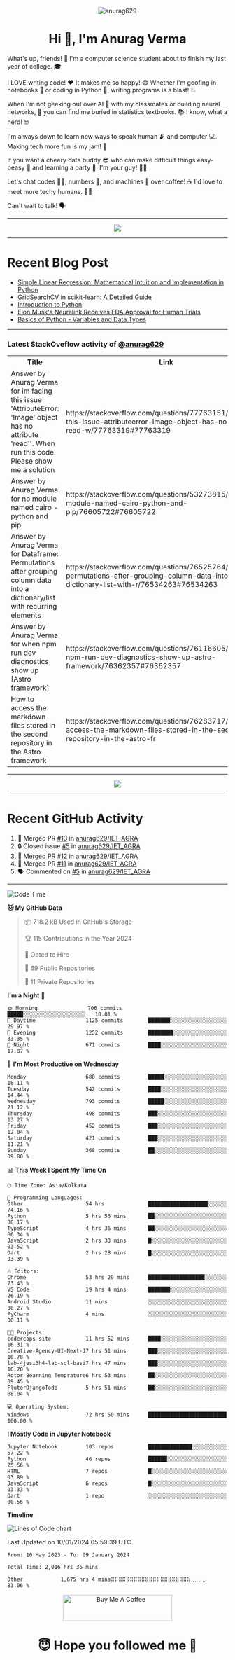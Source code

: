 

<p align="center"> <img src="https://komarev.com/ghpvc/?username=anurag629&label=Profile%20views&color=0e75b6&style=flat" alt="anurag629" /> </p>

<h1 align="center">Hi 👋, I'm Anurag Verma</h1>

What's up, friends! 👋 I'm a computer science student about to finish my last year of college. 🎓

I LOVE writing code! ❤️ It makes me so happy! 😄 Whether I'm goofing in notebooks 📓 or coding in Python 🐍, writing programs is a blast! 💥

When I'm not geeking out over AI 🤖 with my classmates or building neural networks, 🧠 you can find me buried in statistics textbooks. 📚 I know, what a nerd! 🤓

I'm always down to learn new ways to speak human 🫂 and computer 💻. Making tech more fun is my jam! 🍇

If you want a cheery data buddy 😎 who can make difficult things easy-peasy 🥝 and learning a party 🎉, I'm your guy! 🙋‍♂️

Let's chat codes 👨‍💻, numbers 🧮, and machines 🤖 over coffee! ☕ I'd love to meet more techy humans. 💁‍♂️

Can't wait to talk! 🗣️

---

<p align="center">
  <img src="https://spotify-github-profile.vercel.app/api/view.svg?uid=mwvywke3fo2gajpenodnmobfh&cover_image=true&theme=default&show_offline=false&background_color=121212&interchange=false&bar_color=53b14f&bar_color_cover=true">
</p>

---

# Recent Blog Post

<!-- BLOG-POST-LIST:START -->
- [Simple Linear Regression: Mathematical Intuition and Implementation in Python](https://codercops.tech/blog/machine-learning-algorithms/simple-linear-regression-mathematical-intuation)
- [GridSearchCV in scikit-learn: A Detailed Guide](https://codercops.tech/blog/gridsearchcv-in-scikit-learn-a-detailed-guide)
- [Introduction to Python](https://codercops.tech/blog/python-tutorial/introduction-to-python)
- [Elon Musk&#39;s Neuralink Receives FDA Approval for Human Trials](https://codercops.tech/blog/elon-musks-neuralink-receives-fda-approval-for-human-trials)
- [Basics of Python - Variables and Data Types](https://codercops.tech/blog/python-basics-of-python-variables-and-data-types)
<!-- BLOG-POST-LIST:END -->

---

### Latest StackOveflow activity of [@anurag629](https://github.com/anurag629)
<table>
  <tr><th>Title</th><th>Link</th></tr>
  <!-- STACKOVERFLOW:START --><tr><td>Answer by Anurag Verma for im facing this issue &#39;AttributeError: &#39;Image&#39; object has no attribute &#39;read&#39;&#39;. When run this code. Please show me a solution</td><td>https://stackoverflow.com/questions/77763151/im-facing-this-issue-attributeerror-image-object-has-no-attribute-read-w/77763319#77763319</td></tr><tr><td>Answer by Anurag Verma for no module named cairo - python and pip</td><td>https://stackoverflow.com/questions/53273815/no-module-named-cairo-python-and-pip/76605722#76605722</td></tr><tr><td>Answer by Anurag Verma for Dataframe: Permutations after grouping column data into a dictionary/list with recurring elements</td><td>https://stackoverflow.com/questions/76525764/dataframe-permutations-after-grouping-column-data-into-a-dictionary-list-with-r/76534263#76534263</td></tr><tr><td>Answer by Anurag Verma for when npm run dev diagnostics show up [Astro framework]</td><td>https://stackoverflow.com/questions/76116605/when-npm-run-dev-diagnostics-show-up-astro-framework/76362357#76362357</td></tr><tr><td>How to access the markdown files stored in the second repository in the Astro framework</td><td>https://stackoverflow.com/questions/76283717/how-to-access-the-markdown-files-stored-in-the-second-repository-in-the-astro-fr</td></tr><!-- STACKOVERFLOW:END -->
</table>

---

<p align="center">
  <img alig src="https://github-profile-trophy.vercel.app/?username=anurag629&theme=onedark&column=-1" />
</p>

---

# Recent GitHub Activity
<!--START_SECTION:activity-->
1. 🎉 Merged PR [#13](https://github.com/anurag629/IET_AGRA/pull/13) in [anurag629/IET_AGRA](https://github.com/anurag629/IET_AGRA)
2. 🔒 Closed issue [#5](https://github.com/anurag629/IET_AGRA/issues/5) in [anurag629/IET_AGRA](https://github.com/anurag629/IET_AGRA)
3. 🎉 Merged PR [#12](https://github.com/anurag629/IET_AGRA/pull/12) in [anurag629/IET_AGRA](https://github.com/anurag629/IET_AGRA)
4. 🎉 Merged PR [#11](https://github.com/anurag629/IET_AGRA/pull/11) in [anurag629/IET_AGRA](https://github.com/anurag629/IET_AGRA)
5. 🗣 Commented on [#5](https://github.com/anurag629/IET_AGRA/issues/5#issuecomment-1854540580) in [anurag629/IET_AGRA](https://github.com/anurag629/IET_AGRA)
<!--END_SECTION:activity-->

---

<!--START_SECTION:waka-->
![Code Time](http://img.shields.io/badge/Code%20Time-2%2C020%20hrs%2049%20mins-blue)

**🐱 My GitHub Data** 

> 📦 718.2 kB Used in GitHub's Storage 
 > 
> 🏆 115 Contributions in the Year 2024
 > 
> 💼 Opted to Hire
 > 
> 📜 69 Public Repositories 
 > 
> 🔑 11 Private Repositories 
 > 
**I'm a Night 🦉** 

```text
🌞 Morning                706 commits         █████░░░░░░░░░░░░░░░░░░░░   18.81 % 
🌆 Daytime                1125 commits        ███████░░░░░░░░░░░░░░░░░░   29.97 % 
🌃 Evening                1252 commits        ████████░░░░░░░░░░░░░░░░░   33.35 % 
🌙 Night                  671 commits         ████░░░░░░░░░░░░░░░░░░░░░   17.87 % 
```
📅 **I'm Most Productive on Wednesday** 

```text
Monday                   680 commits         █████░░░░░░░░░░░░░░░░░░░░   18.11 % 
Tuesday                  542 commits         ████░░░░░░░░░░░░░░░░░░░░░   14.44 % 
Wednesday                793 commits         █████░░░░░░░░░░░░░░░░░░░░   21.12 % 
Thursday                 498 commits         ███░░░░░░░░░░░░░░░░░░░░░░   13.27 % 
Friday                   452 commits         ███░░░░░░░░░░░░░░░░░░░░░░   12.04 % 
Saturday                 421 commits         ███░░░░░░░░░░░░░░░░░░░░░░   11.21 % 
Sunday                   368 commits         ██░░░░░░░░░░░░░░░░░░░░░░░   09.80 % 
```


📊 **This Week I Spent My Time On** 

```text
🕑︎ Time Zone: Asia/Kolkata

💬 Programming Languages: 
Other                    54 hrs              ███████████████████░░░░░░   74.16 % 
Python                   5 hrs 56 mins       ██░░░░░░░░░░░░░░░░░░░░░░░   08.17 % 
TypeScript               4 hrs 36 mins       ██░░░░░░░░░░░░░░░░░░░░░░░   06.34 % 
JavaScript               2 hrs 33 mins       █░░░░░░░░░░░░░░░░░░░░░░░░   03.52 % 
Dart                     2 hrs 28 mins       █░░░░░░░░░░░░░░░░░░░░░░░░   03.39 % 

🔥 Editors: 
Chrome                   53 hrs 29 mins      ██████████████████░░░░░░░   73.43 % 
VS Code                  19 hrs 4 mins       ███████░░░░░░░░░░░░░░░░░░   26.19 % 
Android Studio           11 mins             ░░░░░░░░░░░░░░░░░░░░░░░░░   00.27 % 
PyCharm                  4 mins              ░░░░░░░░░░░░░░░░░░░░░░░░░   00.11 % 

🐱‍💻 Projects: 
codercops-site           11 hrs 52 mins      ████░░░░░░░░░░░░░░░░░░░░░   16.31 % 
Creative-Agency-UI-Next-J7 hrs 51 mins       ███░░░░░░░░░░░░░░░░░░░░░░   10.78 % 
lab-4jesi3h4-lab-sql-basi7 hrs 47 mins       ███░░░░░░░░░░░░░░░░░░░░░░   10.70 % 
Rotor Bearning Temprature6 hrs 53 mins       ██░░░░░░░░░░░░░░░░░░░░░░░   09.45 % 
FluterDjangoTodo         5 hrs 51 mins       ██░░░░░░░░░░░░░░░░░░░░░░░   08.04 % 

💻 Operating System: 
Windows                  72 hrs 50 mins      █████████████████████████   100.00 % 
```

**I Mostly Code in Jupyter Notebook** 

```text
Jupyter Notebook         103 repos           ██████████████░░░░░░░░░░░   57.22 % 
Python                   46 repos            ██████░░░░░░░░░░░░░░░░░░░   25.56 % 
HTML                     7 repos             █░░░░░░░░░░░░░░░░░░░░░░░░   03.89 % 
JavaScript               6 repos             █░░░░░░░░░░░░░░░░░░░░░░░░   03.33 % 
Dart                     1 repo              ░░░░░░░░░░░░░░░░░░░░░░░░░   00.56 % 
```



**Timeline**

![Lines of Code chart](https://raw.githubusercontent.com/anurag629/anurag629/main/assets/bar_graph.png)


 Last Updated on 10/01/2024 05:59:39 UTC
<!--END_SECTION:waka-->

<!--START_SECTION:waka-simple-->

```text
From: 10 May 2023 - To: 09 January 2024

Total Time: 2,016 hrs 36 mins

Other            1,675 hrs 4 mins⣿⣿⣿⣿⣿⣿⣿⣿⣿⣿⣿⣿⣿⣿⣿⣿⣿⣿⣿⣿⣷⣀⣀⣀⣀   83.06 %
```

<!--END_SECTION:waka-simple-->

<p align="center"> 
<a href="https://www.buymeacoffee.com/anurag629" target="_blank"><img src="https://cdn.buymeacoffee.com/buttons/default-orange.png" alt="Buy Me A Coffee" height="60" width="250"></a>
</p>


<h1 align="center"> 😇 Hope you followed me 🥰  </h1>
